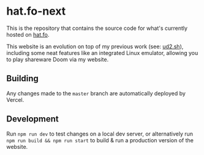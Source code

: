 # hat.fo-next

This is the repository that contains the source code for what's currently hosted on [hat.fo](https://hat.fo).

This website is an evolution on top of my previous work (see: [ud2.sh](https://github.com/hatf0/ud2.sh)), including some neat features like an integrated Linux emulator, allowing you to play shareware Doom via my website.

## Building
Any changes made to the `master` branch are automatically deployed by Vercel.

## Development
Run `npm run dev` to test changes on a local dev server, or alternatively run `npm run build && npm run start` to 
build & run a production version of the website.
